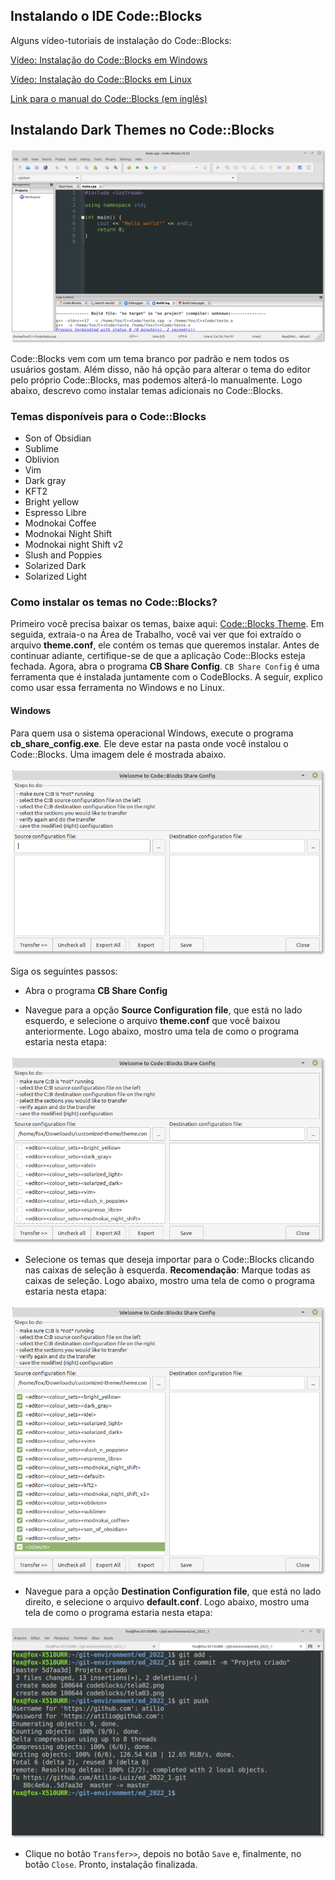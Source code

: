 ## Instalando o IDE Code::Blocks

Alguns vídeo-tutoriais de instalação do Code::Blocks:

[Vídeo: Instalação do Code::Blocks em Windows](https://youtu.be/2P_D1kn7_Q0)

[Vídeo: Instalação do Code::Blocks em Linux](https://youtu.be/z8nshkHY2Cs?t=519)

[Link para o manual do Code::Blocks (em inglês)](https://www.codeblocks.org/docs/manual_codeblocks_en.pdf)

## Instalando Dark Themes no Code::Blocks

![](tela01.png)

Code::Blocks vem com um tema branco por padrão e nem todos os usuários gostam. Além disso, não há opção para alterar o tema do editor pelo próprio Code::Blocks, mas podemos alterá-lo manualmente. Logo abaixo, descrevo como instalar temas adicionais no Code::Blocks.

### Temas disponíveis para o Code::Blocks

- Son of Obsidian
- Sublime
- Oblivion
- Vim
- Dark gray
- KFT2
- Bright yellow
- Espresso Libre
- Modnokai Coffee
- Modnokai Night Shift
- Modnokai night Shift v2
- Slush and Poppies
- Solarized Dark
- Solarized Light

### Como instalar os temas no Code::Blocks?

Primeiro você precisa baixar os temas, baixe aqui: [Code::Blocks Theme](https://drive.google.com/open?id=1qj6UpKXokr_QHLrRalMrTcMjsed8vKcI). Em seguida, extraia-o na Área de Trabalho, você vai ver que foi extraído o arquivo **theme.conf**, ele contém os temas que queremos instalar. Antes de continuar adiante, certifique-se de que a aplicação Code::Blocks esteja fechada. Agora, abra o programa **CB Share Config**. `CB Share Config` é uma ferramenta que é instalada juntamente com o CodeBlocks. A seguir, explico como usar essa ferramenta no Windows e no Linux.

#### Windows

Para quem usa o sistema operacional Windows, execute o programa **cb_share_config.exe**. Ele deve estar na pasta onde você instalou o Code::Blocks. Uma imagem dele é mostrada abaixo.

![](cb_share.png)

Siga os seguintes passos:

- Abra o programa **CB Share Config**

- Navegue para a opção **Source Configuration file**, que está no lado esquerdo, e selecione o arquivo **theme.conf** que você baixou anteriormente. Logo abaixo, mostro uma tela de como o programa estaria nesta etapa:

![](tela02.png)

- Selecione os temas que deseja importar para o Code::Blocks clicando nas caixas de seleção à esquerda. **Recomendação**: Marque todas as caixas de seleção. Logo abaixo, mostro uma tela de como o programa estaria nesta etapa:

![](tela03.png)

- Navegue para a opção **Destination Configuration file**, que está no lado direito, e selecione o arquivo **default.conf**. Logo abaixo, mostro uma tela de como o programa estaria nesta etapa:

![](tela04.png)

- Clique no botão `Transfer>>`, depois no botão `Save` e, finalmente, no botão `Close`. Pronto, instalação finalizada.